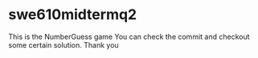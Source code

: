 # swe610midtermq2
This is the NumberGuess game
You can check the commit and checkout some certain solution.
Thank you
